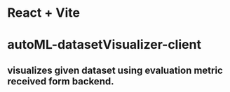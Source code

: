 # React + Vite

# autoML-datasetVisualizer-client
## visualizes given dataset using evaluation metric received form backend.

